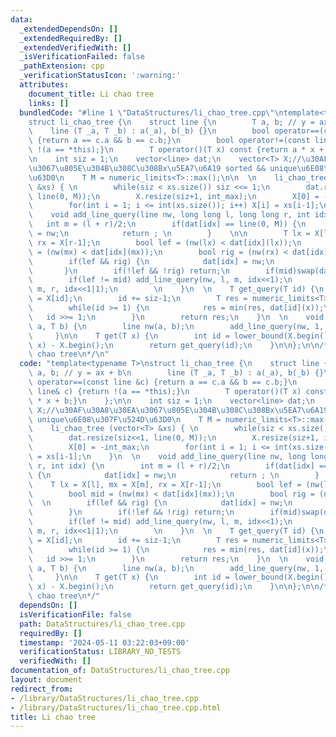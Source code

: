```yaml
---
data:
  _extendedDependsOn: []
  _extendedRequiredBy: []
  _extendedVerifiedWith: []
  _isVerificationFailed: false
  _pathExtension: cpp
  _verificationStatusIcon: ':warning:'
  attributes:
    document_title: Li chao tree
    links: []
  bundledCode: "#line 1 \"DataStructures/li_chao_tree.cpp\"\ntemplate<typename T>\n\
    struct li_chao_tree {\n    struct line {\n        T a, b; // y = ax + b\n    \
    \    line (T _a, T _b) : a(_a), b(_b) {}\n        bool operator==(const line &c)\
    \ {return a == c.a && b == c.b;}\n        bool operator!=(const line& c) {return\
    \ !(a == *this);}\n        T operator()(T x) const {return a * x + b;}\n    };\n\
    \n    int siz = 1;\n    vector<line> dat;\n    vector<T> X;//\u30AF\u30A8\u30EA\
    \u3067\u805E\u304B\u308C\u308Bx\u5EA7\u6A19 sorted && unique\u6E08\u307F\u524D\
    \u63D0\n    T M = numeric_limits<T>::max();\n\n  \n    li_chao_tree (vector<T>\
    \ &xs) { \n        while(siz < xs.size()) siz <<= 1;\n        dat.resize(siz<<1,\
    \ line(0, M));\n        X.resize(siz+1, int_max);\n        X[0] = -int_max;\n\
    \        for(int i = 1; i <= int(xs.size()); i++) X[i] = xs[i-1];\n    }\n  \n\
    \    void add_line_query(line nw, long long l, long long r, int idx) {\n     \
    \   int m = (l + r)/2;\n        if(dat[idx] == line(0, M)) {\n            dat[idx]\
    \ = nw;\n            return ; \n        }    \n\n        T lx = X[l], mx = X[m],\
    \ rx = X[r-1];\n        bool lef = (nw(lx) < dat[idx](lx));\n        bool mid\
    \ = (nw(mx) < dat[idx](mx));\n        bool rig = (nw(rx) < dat[idx](rx));\n  \n\
    \        if(lef && rig) {\n            dat[idx] = nw;\n            return;\n \
    \       }\n        if(!lef && !rig) return;\n        if(mid)swap(dat[idx], nw);\n\
    \        if(lef != mid) add_line_query(nw, l, m, idx<<1);\n        else add_line_query(nw,\
    \ m, r, idx<<1|1);\n        \n    }\n  \n    T get_query(T id) {\n        T x\
    \ = X[id];\n        id += siz-1;\n        T res = numeric_limits<T>::max();\n\
    \        while(id >= 1) {\n            res = min(res, dat[id](x));\n         \
    \   id >>= 1;\n        }\n        return res;\n    }\n  \n    void add_line(T\
    \ a, T b) {\n        line nw(a, b);\n        add_line_query(nw, 1, siz + 1, 1);\n\
    \     }\n\n    T get(T x) {\n        int id = lower_bound(X.begin(), X.end(),\
    \ x) - X.begin();\n        return get_query(id);\n    }\n\n};\n\n/*\n@brief Li\
    \ chao tree\n*/\n"
  code: "template<typename T>\nstruct li_chao_tree {\n    struct line {\n        T\
    \ a, b; // y = ax + b\n        line (T _a, T _b) : a(_a), b(_b) {}\n        bool\
    \ operator==(const line &c) {return a == c.a && b == c.b;}\n        bool operator!=(const\
    \ line& c) {return !(a == *this);}\n        T operator()(T x) const {return a\
    \ * x + b;}\n    };\n\n    int siz = 1;\n    vector<line> dat;\n    vector<T>\
    \ X;//\u30AF\u30A8\u30EA\u3067\u805E\u304B\u308C\u308Bx\u5EA7\u6A19 sorted &&\
    \ unique\u6E08\u307F\u524D\u63D0\n    T M = numeric_limits<T>::max();\n\n  \n\
    \    li_chao_tree (vector<T> &xs) { \n        while(siz < xs.size()) siz <<= 1;\n\
    \        dat.resize(siz<<1, line(0, M));\n        X.resize(siz+1, int_max);\n\
    \        X[0] = -int_max;\n        for(int i = 1; i <= int(xs.size()); i++) X[i]\
    \ = xs[i-1];\n    }\n  \n    void add_line_query(line nw, long long l, long long\
    \ r, int idx) {\n        int m = (l + r)/2;\n        if(dat[idx] == line(0, M))\
    \ {\n            dat[idx] = nw;\n            return ; \n        }    \n\n    \
    \    T lx = X[l], mx = X[m], rx = X[r-1];\n        bool lef = (nw(lx) < dat[idx](lx));\n\
    \        bool mid = (nw(mx) < dat[idx](mx));\n        bool rig = (nw(rx) < dat[idx](rx));\n\
    \  \n        if(lef && rig) {\n            dat[idx] = nw;\n            return;\n\
    \        }\n        if(!lef && !rig) return;\n        if(mid)swap(dat[idx], nw);\n\
    \        if(lef != mid) add_line_query(nw, l, m, idx<<1);\n        else add_line_query(nw,\
    \ m, r, idx<<1|1);\n        \n    }\n  \n    T get_query(T id) {\n        T x\
    \ = X[id];\n        id += siz-1;\n        T res = numeric_limits<T>::max();\n\
    \        while(id >= 1) {\n            res = min(res, dat[id](x));\n         \
    \   id >>= 1;\n        }\n        return res;\n    }\n  \n    void add_line(T\
    \ a, T b) {\n        line nw(a, b);\n        add_line_query(nw, 1, siz + 1, 1);\n\
    \     }\n\n    T get(T x) {\n        int id = lower_bound(X.begin(), X.end(),\
    \ x) - X.begin();\n        return get_query(id);\n    }\n\n};\n\n/*\n@brief Li\
    \ chao tree\n*/"
  dependsOn: []
  isVerificationFile: false
  path: DataStructures/li_chao_tree.cpp
  requiredBy: []
  timestamp: '2024-05-11 03:22:03+09:00'
  verificationStatus: LIBRARY_NO_TESTS
  verifiedWith: []
documentation_of: DataStructures/li_chao_tree.cpp
layout: document
redirect_from:
- /library/DataStructures/li_chao_tree.cpp
- /library/DataStructures/li_chao_tree.cpp.html
title: Li chao tree
---
```

